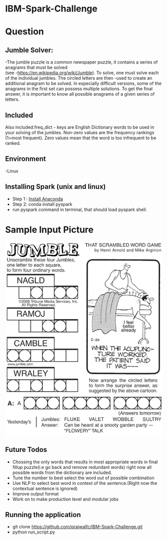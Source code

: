 # IBM-Spark-Challenge
# Question
## Jumble Solver:
-The jumble puzzle is a common newspaper puzzle, it contains a series of anagrams that must be solved  
(see -https://en.wikipedia.org/wiki/Jumble). To solve, one must solve each of the individual jumbles. The circled letters are  then -used to create an additional anagram to be solved. In especially difficult versions, some of the anagrams in the first  set can possess multiple solutions. To get the final answer, it is important to know all possible anagrams of a given series of  letters.

## Included
Also included:freq_dict - keys are English Dictionary words to be used in your solving of the jumbles. 
Non-zero values are the frequency rankings (1=most frequent). Zero values mean that the word is too infrequent to be ranked. 

## Environment
-Linux
## Installing Spark (unix and linux)
- Step 1 : [Install Anaconda](https://www.anaconda.com/distribution/#download-section)
- Step 2: conda install pyspark
- run pyspark command in terminal, that should load pyspark shell.

# Sample Input Picture
![alt text](images/puzzle1.jpg)

## Future Todos
- Chossing the only words that results in most appropriate words in final fillup puzzle(i.e go back and remove redundant words)   right now all possible words from the dictionary are included. 
- Tune the number to best select the word out of possible combination
- Use NLP to select best word in context of the sentence.(Right now the contextual sentence is ignored)
- Improve output format
- Work on to make production level and modular jobs

## Running the application
- git clone https://github.com/prajwalfc/IBM-Spark-Challenge.git
- python run_script.py

